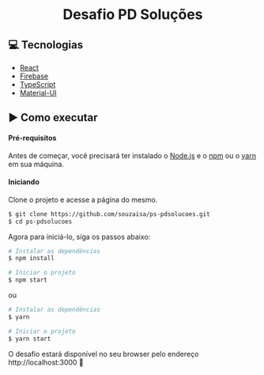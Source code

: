<h1 align="center">Desafio PD Soluções</h1>

## :computer: Tecnologias 
- [React](https://reactjs.org)
- [Firebase](https://firebase.google.com/)
- [TypeScript](https://www.typescriptlang.org/)
- [Material-UI](https://mui.com/pt/)

## :arrow_forward: Como executar
#### Pré-requisitos
Antes de começar, você precisará ter instalado o [Node.js](https://nodejs.org/en/) e o [npm](https://docs.npmjs.com/) ou o [yarn](https://yarnpkg.com/getting-started) em sua máquina.

#### Iniciando
Clone o projeto e acesse a página do mesmo.
```bash
$ git clone https://github.com/souzaisa/ps-pdsolucoes.git
$ cd ps-pdsolucoes
```
Agora para iniciá-lo, siga os passos abaixo:
```bash
# Instalar as dependências
$ npm install

# Iniciar o projeto
$ npm start
```
ou
```bash
# Instalar as dependências
$ yarn

# Iniciar o projeto
$ yarn start
```
O desafio estará disponível no seu browser pelo endereço http://localhost:3000 :dizzy:

